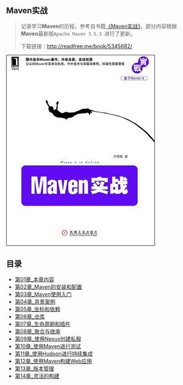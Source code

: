 ## Maven实战

> 记录学习**Maven**的历程，参考自书籍[《Maven实战》](https://book.douban.com/subject/5345682/)，部分内容根据**Maven**最新版`Apache Maven 3.5.3 `进行了更新。
>
> 下载链接：<http://readfree.me/book/5345682/>

![img](assets/s4524240.jpg)

## 目录

+ [第01章_本章内容](第01章_本章内容.md )
+ [第02章_Maven的安装和配置](第02章_Maven的安装和配置.md )
+ [第03章_Maven使用入门](第03章_Maven使用入门.md )
+ [第04章_背景案例](第04章_背景案例.md )
+ [第05章_坐标和依赖](第05章_坐标和依赖.md)
+ [第06章_仓库](第06章_仓库.md )
+ [第07章_生命周期和插件](第07章_生命周期和插件.md)
+ [第08章_聚合与继承](第08章_聚合与继承.md)
+ [第09章_使用Nexus创建私服](第09章_使用Nexus创建私服.md)
+ [第10章_使用Maven进行测试](第10章_使用Maven进行测试.md)
+ [第11章_使用Hudson进行持续集成](第11章_使用Hudson进行持续集成.md)
+ [第12章_使用Maven构建Web应用](第12章_使用Maven构建Web应用.md)
+ [第13章_版本管理](第13章_版本管理.md)
+ [第14章_灵活的构建](第14章_灵活的构建.md)

